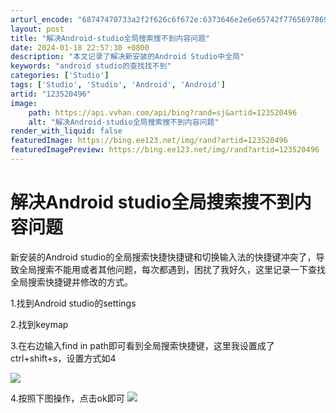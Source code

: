 ```yaml
---
arturl_encode: "68747470733a2f2f626c6f672e:6373646e2e6e65742f77656978696e5f34383536323639312f:61727469636c652f64657461696c732f313233353230343936"
layout: post
title: "解决Android-studio全局搜索搜不到内容问题"
date: 2024-01-18 22:57:30 +0800
description: "本文记录了解决新安装的Android Studio中全局"
keywords: "android studio的查找找不到"
categories: ['Studio']
tags: ['Studio', 'Studio', 'Android', 'Android']
artid: "123520496"
image:
    path: https://api.vvhan.com/api/bing?rand=sj&artid=123520496
    alt: "解决Android-studio全局搜索搜不到内容问题"
render_with_liquid: false
featuredImage: https://bing.ee123.net/img/rand?artid=123520496
featuredImagePreview: https://bing.ee123.net/img/rand?artid=123520496
---
```


# 解决Android studio全局搜索搜不到内容问题

新安装的Android studio的全局搜索快捷快捷键和切换输入法的快捷键冲突了，导致全局搜索不能用或者其他问题，每次都遇到，困扰了我好久，这里记录一下查找全局搜索快捷键并修改的方式。

1.找到Android studio的settings

2.找到keymap

3.在右边输入find in path即可看到全局搜索快捷键，这里我设置成了ctrl+shift+s，设置方式如4

![](https://i-blog.csdnimg.cn/blog_migrate/4f57876d9ede8a34646e6635ba2f66c2.png)

4.按照下图操作，点击ok即可
![](https://i-blog.csdnimg.cn/blog_migrate/d112bfb05f59e788712a8b437ca285dc.png)